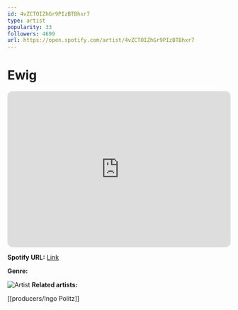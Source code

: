 ```yaml
---
id: 4vZCTOIZhGr9PIzBTBhxr7
type: artist
popularity: 33
followers: 4699
url: https://open.spotify.com/artist/4vZCTOIZhGr9PIzBTBhxr7
---
```

# Ewig

<iframe style="border-radius:12px" src="https://open.spotify.com/embed/artist/4vZCTOIZhGr9PIzBTBhxr7" width="100%" height="352" frameBorder="0" allowfullscreen="" allow="autoplay; clipboard-write; encrypted-media; fullscreen; picture-in-picture" loading="lazy"></iframe>

**Spotify URL:** [Link](https://open.spotify.com/artist/4vZCTOIZhGr9PIzBTBhxr7)

**Genre:** 

![Artist](https://i.scdn.co/image/d02ea0664b456435196af84776ed585a16a1d18d)
**Related artists:**

[[producers/Ingo Politz]]
